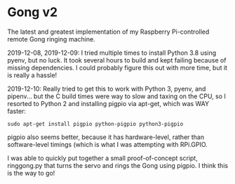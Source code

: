 # Gong v2

The latest and greatest implementation of my Raspberry Pi-controlled remote Gong ringing machine.

2019-12-08, 2019-12-09: I tried multiple times to install Python 3.8 using pyenv, but no luck. It took several hours to build and kept failing because of missing dependencies. I could probably figure this out with more time, but it is really a hassle!

2019-12-10: Really tried to get this to work with Python 3, pyenv, and pipenv... but the C build times were way to slow and taxing on the CPU, so I resorted to Python 2 and installing pigpio via apt-get, which was WAY faster:

```
sudo apt-get install pigpio python-pigpio python3-pigpio
```

pigpio also seems better, because it has hardware-level, rather than software-level timings (which is what I was attempting with RPi.GPIO.

I was able to quickly put together a small proof-of-concept script, ringgong.py that turns the servo and rings the Gong using pigpio. I think this is the way to go!


